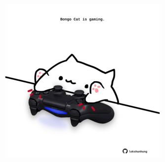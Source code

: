 <!-- built at 16/06/2022, 08:01:59 UTC -->
<p align="center">
  <img width="500" height="500" src="./ReadmeImage.svg">
</p>
